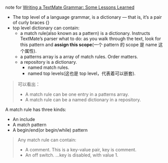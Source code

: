 note for [Writing a TextMate Grammar: Some Lessons Learned](https://www.apeth.com/nonblog/stories/textmatebundle.html)
* The top level of a language grammar, is a dictionary — that is, it’s a pair of curly braces {}
* top level dictionary can contain:
  * a match rule(also known as a pattern) is a dictionary. Instructs TextMate’s parser what to do: as you walk through the text, look for this pattern and **assign this scope**(一个 pattern 的 scope 是 name 这个属性).
  * a patterns array is a array of match rules. Order matters.
  * a repository is a dictionary.
      * named match rules.
      * named top levels(这也是 top level，代表着可以嵌套).
> 可以看出：  
> * A match rule can be one entry in a patterns array.  
> * A match rule can be a named dictionary in a repository.

A match rule has three kinds:
* An include
* A match pattern
* A begin/end(or begin/while) pattern
> Any match rule can contain:
> * A comment. This is a key-value pair, key is comment.
> * An off switch. ...key is disabled, with value 1.